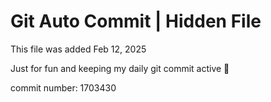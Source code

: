 # Git Auto Commit | Hidden File

This file was added Feb 12, 2025

Just for fun and keeping my daily git commit active 🤪

commit number: 1703430
